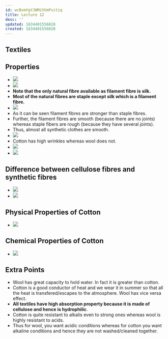 ```yaml
---
id: wcBxmYgYJWMiVUmPvitiq
title: Lecture 12
desc: ''
updated: 1634401556028
created: 1634401556028
---
```


## Textiles

## Properties

- ![](/assets/images/2021-10-16-21-58-52.png)
- ![](/assets/images/2021-10-16-21-59-10.png)
- **Note that the only natural fibre available as filament fibre is silk.**
- **Most of the natural fibres are staple except silk which is a filament fibre.**
- ![](/assets/images/2021-10-16-22-21-12.png)
- As it can be seen filament fibres are stronger than staple fibres.
- Further, the filament fibres are smooth (because there are no joints) whereas staple fibers are rough (because they have several joints).
- Thus, almost all synthetic clothes are smooth.
- ![](/assets/images/2021-10-16-22-23-47.png)
- Cotton has high wrinkles whereas wool does not.
- ![](/assets/images/2021-10-16-22-28-46.png)
- ![](/assets/images/2021-10-16-22-30-41.png)

## Difference between cellulose fibres and synthetic fibres

- ![](/assets/images/2021-10-16-22-36-20.png)
- ![](/assets/images/2021-10-16-22-40-32.png)

## Physical Properties of Cotton

- ![](/assets/images/2021-10-16-22-44-02.png)

## Chemical Properties of Cotton

- ![](/assets/images/2021-10-16-22-47-06.png)

## Extra Points

- Wool has great capacity to hold water. In fact it is greater than cotton.
- Cotton is a good conductor of heat and we wear it in summer so that all the heat is transfered/escapes to the atmosphere. Wool has vice versa effect.
- **All textiles have high absorption property because it is made of cellulose and hence is hydrophilic**.
- Cotton is quite resistant to alkalis even to strong ones whereas wool is highly resistant to acids.
- Thus for wool, you want acidic conditions whereas for cotton you want alkaline conditions and hence they are not washed/cleaned together.

